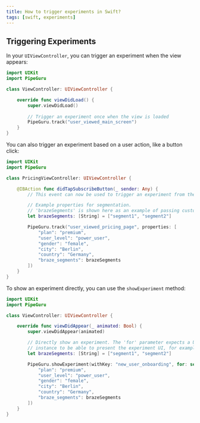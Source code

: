 ```yaml
---
title: How to trigger experiments in Swift?
tags: [swift, experiments]
---
```


## Triggering Experiments

In your `UIViewController`, you can trigger an experiment when the view appears:

```swift
import UIKit
import PipeGuru

class ViewController: UIViewController {

    override func viewDidLoad() {
        super.viewDidLoad()
        
        // Trigger an experiment once when the view is loaded
        PipeGuru.track("user_viewed_main_screen")
    }
}
```

You can also trigger an experiment based on a user action, like a button click:

```swift
import UIKit
import PipeGuru

class PricingViewController: UIViewController {

    @IBAction func didTapSubscribeButton(_ sender: Any) {
        // This event can now be used to trigger an experiment from the PipeGuru dashboard

        // Example properties for segmentation.
        // 'brazeSegments' is shown here as an example of passing custom data structures.
        let brazeSegments: [String] = ["segment1", "segment2"]

        PipeGuru.track("user_viewed_pricing_page", properties: [
            "plan": "premium",
            "user_level": "power_user",
            "gender": "female",
            "city": "Berlin",
            "country": "Germany",
            "braze_segments": brazeSegments
        ])
    }
}
```

To show an experiment directly, you can use the `showExperiment` method:

```swift
import UIKit
import PipeGuru

class ViewController: UIViewController {

    override func viewDidAppear(_ animated: Bool) {
        super.viewDidAppear(animated)

        // Directly show an experiment. The 'for' parameter expects a UIViewController
        // instance to be able to present the experiment UI, for example as a modal.
        let brazeSegments: [String] = ["segment1", "segment2"]

        PipeGuru.showExperiment(withKey: "new_user_onboarding", for: self, properties: [
            "plan": "premium",
            "user_level": "power_user",
            "gender": "female",
            "city": "Berlin",
            "country": "Germany",
            "braze_segments": brazeSegments
        ])
    }
}
```